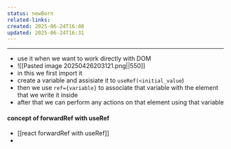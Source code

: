 ```yaml
---
status: newBorn
related-links: 
created: 2025-06-24T16:08
updated: 2025-06-24T16:31
---
```

---

- use it when we want to work directly with DOM
- ![[Pasted image 20250426203121.png||550]]
- in this we first import it
- create a variable and assisiate it to `useRef(<initial_value`) 
- then we use `ref={variable}` to associate that variable with the element that we write it inside
- after that we can perform any actions on that element using that variable

#### concept of forwardRef with useRef
- [[react forwardRef with useRef]]
- 
